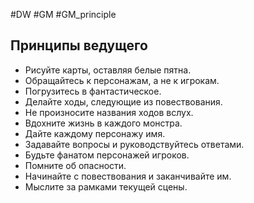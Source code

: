 #DW  #GM #GM_principle  

## Принципы ведущего

- Рисуйте карты, оставляя белые пятна.
- Обращайтесь к персонажам, а не к игрокам.
- Погрузитесь в фантастическое.
- Делайте ходы, следующие из повествования.
- Не произносите названия ходов вслух.
- Вдохните жизнь в каждого монстра.
- Дайте каждому персонажу имя.
- Задавайте вопросы и руководствуйтесь ответами.
- Будьте фанатом персонажей игроков.
- Помните об опасности.
- Начинайте с повествования и заканчивайте им.
- Мыслите за рамками текущей сцены.